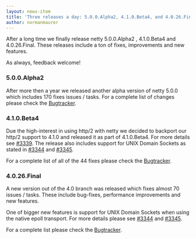 ```yaml
---
layout: news-item
title: 'Three releases a day: 5.0.0.Alpha2, 4.1.0.Beta4, and 4.0.26.Final'
author: normanmaurer
---
```

After a long time we finally release netty 5.0.0.Alpha2 , 4.1.0.Beta4 and 4.0.26.Final. These releases include a ton of fixes, improvements and new features.

As always, feedback welcome!

### 5.0.0.Alpha2

After more then a year we released another alpha version of netty 5.0.0 which includes 170 fixes issues / tasks. For a complete list of changes please check the [Bugtracker](https://github.com/netty/netty/issues?q=milestone%3A5.0.0.Alpha2).

### 4.1.0.Beta4

Due the high-interest in using http/2 with netty we decided to backport our http/2 support to 4.1.0 and released it as part of 4.1.0.Beta4.
For more details see [#3339](https://github.com/netty/netty/pull/3339).  The release also includes support for UNIX Domain Sockets as stated in [#3344](https://github.com/netty/netty/pull/3344) and [#3345](https://github.com/netty/netty/pull/3345).

For a complete list of all of the 44 fixes please check the [Bugtracker](https://github.com/netty/netty/milestones/4.1.0.Beta4).

### 4.0.26.Final

A new version out of the 4.0 branch was released which fixes almost 70 issues / tasks. These include bug-fixes, performance improvements and new features.

One of bigger new features is support for UNIX Domain Sockets when using the native epoll transport. For more details please see [#3344](https://github.com/netty/netty/pull/3344) and  [#3345](https://github.com/netty/netty/pull/3345).

For a complete list please check the [Bugtracker](https://github.com/netty/netty/issues?q=milestone%3A4.0.26.Final).
